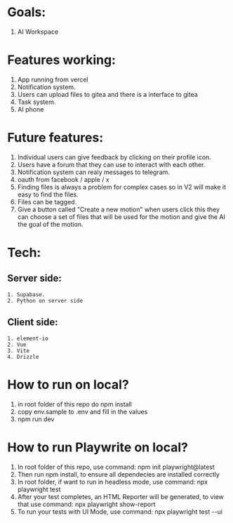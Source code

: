 # Goals:
1. AI Workspace

# Features working:
1. App running from vercel
2. Notification system.
3. Users can upload files to gitea and there is a interface to gitea
4. Task system.
5. AI phone

# Future features:
1. Individual users can give feedback by clicking on their profile icon.
2. Users have a forum that they can use to interact with each other.
3. Notification system can realy messages to telegram.
4. oauth from facebook / apple / x 
5. Finding files is always a problem for complex cases so in V2 will make it easy to find the files.
6. Files can be tagged.
7. Give a button called "Create a new motion" when users click this they can choose a set of files that will be used for the motion and give the AI the goal of the motion.

# Tech: 
## Server side:
    1. Supabase.
    2. Python on server side
## Client side:
    1. element-io
    2. Vue
    3. Vite
    4. Drizzle

# How to run on local?
1. in root folder of this repo do npm install
2. copy env.sample to .env and fill in the values
3. npm run dev

# How to run Playwrite on local?
1. In root folder of this repo, use command: npm init playwright@latest
2. Then run npm install, to ensure all dependecies are installed correctly
3. In root folder, if want to run in headless mode, use command: npx playwright test
4. After your test completes, an HTML Reporter will be generated, to view that use command: npx playwright show-report
5. To run your tests with UI Mode, use command: npx playwright test --ui

